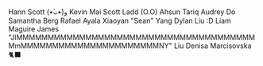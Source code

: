 Hann Scott (•̀ᴗ•́)و
Kevin Mai
Scott Ladd (O.O)
Ahsun Tariq
Audrey Do
Samantha Berg
Rafael Ayala
Xiaoyan "Sean" Yang
Dylan Liu :D
Liam Maguire
James "JIMMMMMMMMMMMMMMMMMMMMMMMMMMMMMMMMMMMMMMMmMMMMMMMMMMMMMMMMMMMMMMNY" Liu
Denisa Marcisovska 🐈‍⬛
